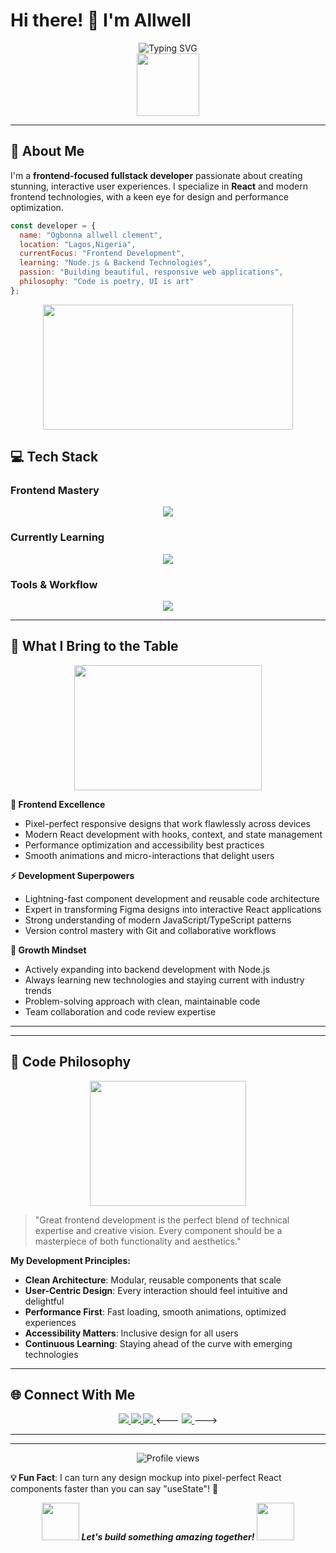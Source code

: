 # Hi there! 👋 I'm Allwell

<div align="center">
  <img src="https://readme-typing-svg.demolab.com?font=Fira+Code&size=32&duration=2800&pause=2000&color=A855F7&center=true&vCenter=true&width=940&lines=Frontend+Developer+%7C+React+Specialist;Building+Beautiful+%26+Interactive+UIs;Crafting+Digital+Experiences;Learning+Full-Stack+Development" alt="Typing SVG" />
</div>

<div align="center">
  <img src="https://media.giphy.com/media/M9gbBd9nbDrOTu1Mqx/giphy.gif" width="100"/>
</div>

---

## 🚀 About Me

I'm a **frontend-focused fullstack developer** passionate about creating stunning, interactive user experiences. I specialize in **React** and modern frontend technologies, with a keen eye for design and performance optimization.

```javascript
const developer = {
  name: "Ogbonna allwell clement",
  location: "Lagos,Nigeria",
  currentFocus: "Frontend Development",
  learning: "Node.js & Backend Technologies",
  passion: "Building beautiful, responsive web applications",
  philosophy: "Code is poetry, UI is art"
};
```

<div align="center">
  <img src="https://media.giphy.com/media/SWoSkN6DxTszqIKEqv/giphy.gif" width="400" height="200"/>
</div>

## 💻 Tech Stack

### Frontend Mastery
<p align="center">
  <img src="https://skillicons.dev/icons?i=react,js,ts,html,css,tailwind,nextjs,redux,vite" />
</p>

### Currently Learning
<p align="center">
  <img src="https://skillicons.dev/icons?i=nodejs,express,mongodb,prisma,postgres" />
</p>

### Tools & Workflow
<p align="center">
  <img src="https://skillicons.dev/icons?i=git,github,vscode,figma,npm,yarn,webpack,docker" />
</p>

---

## 🎯 What I Bring to the Table

<div align="center">
  <img src="https://media.giphy.com/media/L1R1tvI9svkIWwpVYr/giphy.gif" width="300" height="200"/>
</div>

**🎨 Frontend Excellence**
- Pixel-perfect responsive designs that work flawlessly across devices
- Modern React development with hooks, context, and state management
- Performance optimization and accessibility best practices
- Smooth animations and micro-interactions that delight users

**⚡ Development Superpowers**
- Lightning-fast component development and reusable code architecture
- Expert in transforming Figma designs into interactive React applications
- Strong understanding of modern JavaScript/TypeScript patterns
- Version control mastery with Git and collaborative workflows

**🌱 Growth Mindset**
- Actively expanding into backend development with Node.js
- Always learning new technologies and staying current with industry trends
- Problem-solving approach with clean, maintainable code
- Team collaboration and code review expertise

---
<!---
## 📊 GitHub Stats

<div align="center">
  <img height="180em" src="https://github-readme-stats.vercel.app/api?username=yourusername&show_icons=true&theme=radical&include_all_commits=true&count_private=true&bg_color=0D1117&title_color=A855F7&text_color=FFFFFF&icon_color=A855F7"/>
  <img height="180em" src="https://github-readme-stats.vercel.app/api/top-langs/?username=yourusername&layout=compact&theme=radical&bg_color=0D1117&title_color=A855F7&text_color=FFFFFF"/>
</div>

<div align="center">
  <img src="https://github-readme-streak-stats.herokuapp.com/?user=yourusername&theme=radical&background=0D1117&stroke=A855F7&ring=A855F7&fire=A855F7&currStreakLabel=A855F7" alt="GitHub Streak"/>
</div>

---

## 🏆 Featured Projects

<div align="center">
  <img src="https://media.giphy.com/media/ZVik7pBtu9dNS/giphy.gif" width="200" height="150"/>
</div>

### 🌟 [Project Name 1](your-project-link)
**Modern React Dashboard** - Interactive analytics dashboard with real-time data visualization
- **Tech**: React, TypeScript, Chart.js, Tailwind CSS
- **Features**: Responsive design, dark mode, real-time updates
- ⭐ **500+ stars** | 🍴 **50+ forks**

### 🌟 [Project Name 2](your-project-link)
**E-commerce Platform** - Full-featured shopping experience with cart management
- **Tech**: React, Context API, Stripe Integration, Firebase
- **Features**: Product catalog, user authentication, payment processing
- ⭐ **300+ stars** | 🍴 **30+ forks**

### 🌟 [Project Name 3](your-project-link)
**Portfolio Website** - Animated portfolio showcasing frontend skills
- **Tech**: React, Framer Motion, Three.js, CSS Animations
- **Features**: 3D interactions, smooth scrolling, mobile-first design
- ⭐ **200+ stars** | 🍴 **25+ forks**

--->

---

## 🎨 Code Philosophy

<div align="center">
  <img src="https://media.giphy.com/media/du3J3cXyzhj75IOgvA/giphy.gif" width="250" height="200"/>
</div>

> "Great frontend development is the perfect blend of technical expertise and creative vision. Every component should be a masterpiece of both functionality and aesthetics."

**My Development Principles:**
- **Clean Architecture**: Modular, reusable components that scale
- **User-Centric Design**: Every interaction should feel intuitive and delightful
- **Performance First**: Fast loading, smooth animations, optimized experiences
- **Accessibility Matters**: Inclusive design for all users
- **Continuous Learning**: Staying ahead of the curve with emerging technologies

---

## 🌐 Connect With Me

<div align="center">
  <a href="mailto:your.ogbonnaallwell1999@gmail.com">
    <img src="https://img.shields.io/badge/Email-D14836?style=for-the-badge&logo=gmail&logoColor=white"/>
  </a>
  <a href="www.linkedin.com/in/allwell-ogbonna-3945b7239">
    <img src="https://img.shields.io/badge/LinkedIn-0077B5?style=for-the-badge&logo=linkedin&logoColor=white"/>
  </a>
  <a href="https://twitter.com/0llwell">
    <img src="https://img.shields.io/badge/Twitter-1DA1F2?style=for-the-badge&logo=twitter&logoColor=white"/>
  </a>
  <---
  <a href="https://yourportfolio.com">
    <img src="https://img.shields.io/badge/Portfolio-FF5722?style=for-the-badge&logo=google-chrome&logoColor=white"/>
  </a>
  --->
</div>

---
<!---
<div align="center">
  <img src="https://capsule-render.vercel.app/api?type=waving&color=gradient&height=100&section=footer&text=Thanks%20for%20visiting!&fontSize=16&fontColor=fff&animation=twinkling&fontAlignY=72"/>
</div>
--->
---

<div align="center">
  <img src="https://komarev.com/ghpvc/?username=yourusername&style=flat-square&color=A855F7" alt="Profile views"/>
</div>

**💡 Fun Fact**: I can turn any design mockup into pixel-perfect React components faster than you can say "useState"! 🚀

<div align="center">
  <img src="https://media.giphy.com/media/LnQjpWaON8nhr21vNW/giphy.gif" width="60">
  <em><b>Let's build something amazing together!</b></em>
  <img src="https://media.giphy.com/media/LnQjpWaON8nhr21vNW/giphy.gif" width="60">
</div>
